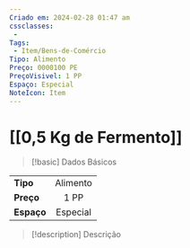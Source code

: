 ```yaml
---
Criado em: 2024-02-28 01:47 am
cssclasses:
 - 
Tags:
 - Item/Bens-de-Comércio
Tipo: Alimento
Preço: 0000100 PE
PreçoVisivel: 1 PP
Espaço: Especial
NoteIcon: Item
---
```

# [[0,5 Kg de Fermento]]

> [!basic] Dados Básicos
> 
|            |     |
| ---------- |:---:|
| **Tipo**   |  Alimento   |
| **Preço**  |  1 PP   |
| **Espaço** |  Especial   |
>
 
> [!description] Descrição
> 
>
